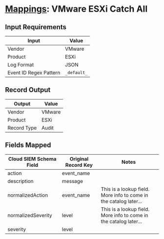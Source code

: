 # [Mappings](README.md): VMware ESXi Catch All

## Input Requirements

|Input|Value|
|-----|-----|
|Vendor|VMware|
|Product|ESXi|
|Log Format|JSON|
|Event ID Regex Pattern|`_default_`|

## Record Output

|Output|Value|
|------|-----|
|Vendor|VMware|
|Product|ESXi|
|Record Type|Audit|

## Fields Mapped

|Cloud SIEM Schema Field|Original Record Key|Notes|
|-----------------------|-------------------|-----|
|action|event_name||
|description|message||
|normalizedAction|event_name|This is a lookup field. More info to come in the catalog later...|
|normalizedSeverity|level|This is a lookup field. More info to come in the catalog later...|
|severity|level||

